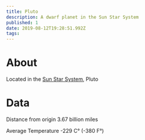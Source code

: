```yaml
---
title: Pluto
description: A dwarf planet in the Sun Star System
published: 1
date: 2019-08-12T19:28:51.992Z
tags: 
---
```


# About
Located in the [Sun Star System](/star-system/sun-star-system), Pluto
# Data
Distance from origin
3.67 billion miles

Average Temperature
-229 C° (-380 F°)